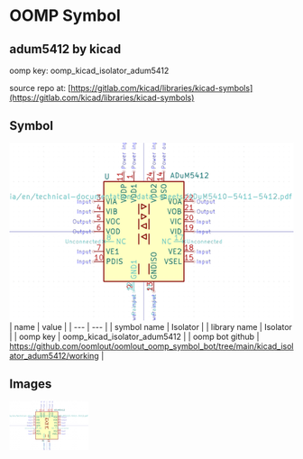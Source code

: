 # OOMP Symbol  
## adum5412  by kicad  
  
oomp key: oomp_kicad_isolator_adum5412  
  
source repo at: [https://gitlab.com/kicad/libraries/kicad-symbols](https://gitlab.com/kicad/libraries/kicad-symbols)  
## Symbol  
  
[![working.png](working_600.png)](working.png)  
| name | value | 
| --- | --- | 
| symbol name | Isolator | 
| library name | Isolator | 
| oomp key | oomp_kicad_isolator_adum5412 | 
| oomp bot github | https://github.com/oomlout/oomlout_oomp_symbol_bot/tree/main/kicad_isolator_adum5412/working | 
## Images  
  
[![working.png](working_140.png)](working.png)  

